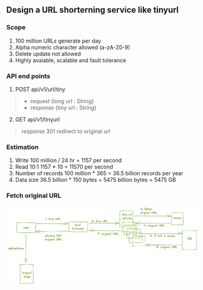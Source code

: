 ## Design a URL shorterning service like tinyurl
### Scope
1. 100 million URLs generate per day
2. Alpha numeric character allowed (a-zA-Z0-9)
3. Delete update not allowed
4. Highly avaiable, scalable and fault tolerance

### API end points
1. POST api/v1/url/tiny
> - request {long url : String}
> - response {tiny url : String}
2. GET api/v1/tinyurl
> response 301 redirect to original url

### Estimation
1. Write 100 million / 24 hr = 1157 per second
2. Read 10:1 1157 * 10 = 11570 per second
3. Number of records 100 million * 365 = 36.5 billion records per year
4. Data size 36.5 billion * 150 bytes = 5475 billion bytes = 5475 GB


### Fetch original URL
![Image fetch original URL](https://github.com/impradeeparya/system-design/blob/main/url-shortener/get-tiny-url.png)
